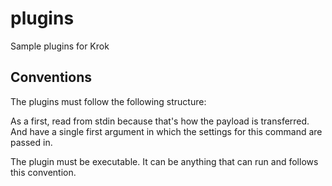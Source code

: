 # plugins
Sample plugins for Krok

## Conventions

The plugins must follow the following structure:

As a first, read from stdin because that's how the payload is transferred. And have a single first argument
in which the settings for this command are passed in.

The plugin must be executable. It can be anything that can run and follows this convention.

